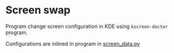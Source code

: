 
# Screen swap

Program change screen configuration in KDE using `kscreen-doctor` program.

Configurations are inlined in program in [screen_data.py](./src/screen_swap/screen_data.py)
